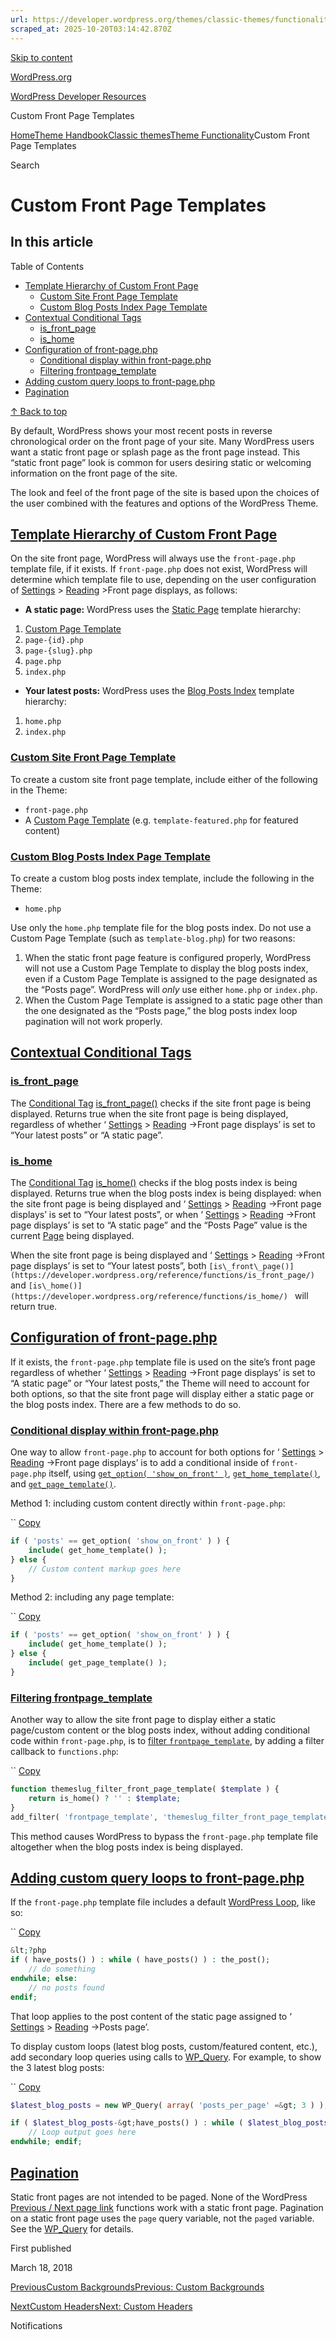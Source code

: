 ```yaml
---
url: https://developer.wordpress.org/themes/classic-themes/functionality/custom-front-page-templates
scraped_at: 2025-10-20T03:14:42.870Z
---
```


[Skip to content](https://developer.wordpress.org/themes/classic-themes/functionality/custom-front-page-templates/#wp--skip-link--target)

[WordPress.org](https://wordpress.org/)

[WordPress Developer Resources](https://developer.wordpress.org/)

Custom Front Page Templates


[Home](https://developer.wordpress.org/)[Theme Handbook](https://developer.wordpress.org/themes/)[Classic themes](https://developer.wordpress.org/themes/classic-themes/)[Theme Functionality](https://developer.wordpress.org/themes/classic-themes/functionality/)Custom Front Page Templates

Search

# Custom Front Page Templates

## In this article

Table of Contents

- [Template Hierarchy of Custom Front Page](https://developer.wordpress.org/themes/classic-themes/functionality/custom-front-page-templates/#template-hierarchy-of-custom-front-page)
  - [Custom Site Front Page Template](https://developer.wordpress.org/themes/classic-themes/functionality/custom-front-page-templates/#custom-site-front-page-template)
  - [Custom Blog Posts Index Page Template](https://developer.wordpress.org/themes/classic-themes/functionality/custom-front-page-templates/#custom-blog-posts-index-page-template)
- [Contextual Conditional Tags](https://developer.wordpress.org/themes/classic-themes/functionality/custom-front-page-templates/#contextual-conditional-tags)
  - [is\_front\_page](https://developer.wordpress.org/themes/classic-themes/functionality/custom-front-page-templates/#is_front_page)
  - [is\_home](https://developer.wordpress.org/themes/classic-themes/functionality/custom-front-page-templates/#is_home)
- [Configuration of front-page.php](https://developer.wordpress.org/themes/classic-themes/functionality/custom-front-page-templates/#configuration-of-front-page-php)
  - [Conditional display within front-page.php](https://developer.wordpress.org/themes/classic-themes/functionality/custom-front-page-templates/#conditional-display-within-front-page-php)
  - [Filtering frontpage\_template](https://developer.wordpress.org/themes/classic-themes/functionality/custom-front-page-templates/#filtering-frontpage_template)
- [Adding custom query loops to front-page.php](https://developer.wordpress.org/themes/classic-themes/functionality/custom-front-page-templates/#adding-custom-query-loops-to-front-page-php)
- [Pagination](https://developer.wordpress.org/themes/classic-themes/functionality/custom-front-page-templates/#pagination)

[↑ Back to top](https://developer.wordpress.org/themes/classic-themes/functionality/custom-front-page-templates/#wp--skip-link--target)

By default, WordPress shows your most recent posts in reverse chronological order on the front page of your site. Many WordPress users want a static front page or splash page as the front page instead. This “static front page” look is common for users desiring static or welcoming information on the front page of the site.

The look and feel of the front page of the site is based upon the choices of the user combined with the features and options of the WordPress Theme.

## [Template Hierarchy of Custom Front Page](https://developer.wordpress.org/themes/classic-themes/functionality/custom-front-page-templates/\#template-hierarchy-of-custom-front-page)

On the site front page, WordPress will always use the `front-page.php` template file, if it exists. If `front-page.php` does not exist, WordPress will determine which template file to use, depending on the user configuration of [Settings](https://codex.wordpress.org/Administration_Panels#Reading "Administration Panels") \> [Reading](https://codex.wordpress.org/Settings_Reading_SubPanel "Settings Reading SubPanel") >Front page displays, as follows:

- **A static page:** WordPress uses the [Static Page](https://codex.wordpress.org/Template_Hierarchy#Page_display "Template Hierarchy") template hierarchy:

1. [Custom Page Template](https://codex.wordpress.org/Page_Templates#Custom_Page_Template "Page Templates")
2. `page-{id}.php`
3. `page-{slug}.php`
4. `page.php`
5. `index.php`
- **Your latest posts:** WordPress uses the [Blog Posts Index](https://codex.wordpress.org/Template_Hierarchy#Home_Page_display "Template Hierarchy") template hierarchy:

1. `home.php`
2. `index.php`

### [Custom Site Front Page Template](https://developer.wordpress.org/themes/classic-themes/functionality/custom-front-page-templates/\#custom-site-front-page-template)

To create a custom site front page template, include either of the following in the Theme:

- `front-page.php`
- A [Custom Page Template](https://codex.wordpress.org/Page_Templates#Custom_Page_Template "Page Templates") (e.g. `template-featured.php` for featured content)

### [Custom Blog Posts Index Page Template](https://developer.wordpress.org/themes/classic-themes/functionality/custom-front-page-templates/\#custom-blog-posts-index-page-template)

To create a custom blog posts index template, include the following in the Theme:

- `home.php`

Use only the `home.php` template file for the blog posts index. Do not use a Custom Page Template (such as `template-blog.php`) for two reasons:

1. When the static front page feature is configured properly, WordPress will not use a Custom Page Template to display the blog posts index, even if a Custom Page Template is assigned to the page designated as the “Posts page”. WordPress will _only_ use either `home.php` or `index.php`.
2. When the Custom Page Template is assigned to a static page other than the one designated as the “Posts page,” the blog posts index loop pagination will not work properly.

## [Contextual Conditional Tags](https://developer.wordpress.org/themes/classic-themes/functionality/custom-front-page-templates/\#contextual-conditional-tags)

### [is\_front\_page](https://developer.wordpress.org/themes/classic-themes/functionality/custom-front-page-templates/\#is_front_page)

The [Conditional Tag](https://codex.wordpress.org/Conditional_Tags "Conditional Tags") [is\_front\_page()](https://codex.wordpress.org/Function_Reference/is_front_page) checks if the site front page is being displayed. Returns true when the site front page is being displayed, regardless of whether ‘ [Settings](https://codex.wordpress.org/Administration_Panels#Reading "Administration Panels") \> [Reading](https://codex.wordpress.org/Settings_Reading_SubPanel "Settings Reading SubPanel") ->Front page displays’ is set to “Your latest posts” or “A static page”.

### [is\_home](https://developer.wordpress.org/themes/classic-themes/functionality/custom-front-page-templates/\#is_home)

The [Conditional Tag](https://codex.wordpress.org/Conditional_Tags "Conditional Tags") [is\_home()](https://codex.wordpress.org/Function_Reference/is_home) checks if the blog posts index is being displayed. Returns true when the blog posts index is being displayed: when the site front page is being displayed and ‘ [Settings](https://codex.wordpress.org/Administration_Panels#Reading "Administration Panels") \> [Reading](https://codex.wordpress.org/Settings_Reading_SubPanel "Settings Reading SubPanel") ->Front page displays’ is set to “Your latest posts”, or when ‘ [Settings](https://codex.wordpress.org/Administration_Panels#Reading "Administration Panels") \> [Reading](https://codex.wordpress.org/Settings_Reading_SubPanel "Settings Reading SubPanel") ->Front page displays’ is set to “A static page” and the “Posts Page” value is the current [Page](https://codex.wordpress.org/Pages "Pages") being displayed.

When the site front page is being displayed and ‘ [Settings](https://codex.wordpress.org/Administration_Panels#Reading "Administration Panels") \> [Reading](https://codex.wordpress.org/Settings_Reading_SubPanel "Settings Reading SubPanel") ->Front page displays’ is set to “Your latest posts”, both `[is\_front\_page()](https://developer.wordpress.org/reference/functions/is_front_page/) ` and `[is\_home()](https://developer.wordpress.org/reference/functions/is_home/) ` will return true.

## [Configuration of front-page.php](https://developer.wordpress.org/themes/classic-themes/functionality/custom-front-page-templates/\#configuration-of-front-page-php)

If it exists, the `front-page.php` template file is used on the site’s front page regardless of whether ‘ [Settings](https://codex.wordpress.org/Administration_Panels#Reading "Administration Panels") \> [Reading](https://codex.wordpress.org/Settings_Reading_SubPanel "Settings Reading SubPanel") ->Front page displays’ is set to “A static page” or “Your latest posts,” the Theme will need to account for both options, so that the site front page will display either a static page or the blog posts index. There are a few methods to do so.

### [Conditional display within front-page.php](https://developer.wordpress.org/themes/classic-themes/functionality/custom-front-page-templates/\#conditional-display-within-front-page-php)

One way to allow `front-page.php` to account for both options for ‘ [Settings](https://codex.wordpress.org/Administration_Panels#Reading "Administration Panels") \> [Reading](https://codex.wordpress.org/Settings_Reading_SubPanel "Settings Reading SubPanel") ->Front page displays’ is to add a conditional inside of `front-page.php` itself, using [`get_option( 'show_on_front' )`](https://codex.wordpress.org/Option_Reference#Reading "Option Reference"), [`get_home_template()`](https://codex.wordpress.org/Function_Reference/get_home_template "Function Reference/get home template"), and [`get_page_template()`](https://codex.wordpress.org/Function_Reference/get_page_template "Function Reference/get page template").

Method 1: including custom content directly within `front-page.php`:

``
[Copy](https://developer.wordpress.org/themes/classic-themes/functionality/custom-front-page-templates/#)

```php
if ( 'posts' == get_option( 'show_on_front' ) ) {
    include( get_home_template() );
} else {
    // Custom content markup goes here
}
```

Method 2: including any page template:

``
[Copy](https://developer.wordpress.org/themes/classic-themes/functionality/custom-front-page-templates/#)

```php
if ( 'posts' == get_option( 'show_on_front' ) ) {
    include( get_home_template() );
} else {
    include( get_page_template() );
}
```

### [Filtering frontpage\_template](https://developer.wordpress.org/themes/classic-themes/functionality/custom-front-page-templates/\#filtering-frontpage_template)

Another way to allow the site front page to display either a static page/custom content or the blog posts index, without adding conditional code within `front-page.php`, is to [filter `frontpage_template`](https://codex.wordpress.org/Function_Reference/get_query_template "Function Reference/get query template"), by adding a filter callback to `functions.php`:

``
[Copy](https://developer.wordpress.org/themes/classic-themes/functionality/custom-front-page-templates/#)

```php
function themeslug_filter_front_page_template( $template ) {
    return is_home() ? '' : $template;
}
add_filter( 'frontpage_template', 'themeslug_filter_front_page_template' );
```

This method causes WordPress to bypass the `front-page.php` template file altogether when the blog posts index is being displayed.

## [Adding custom query loops to front-page.php](https://developer.wordpress.org/themes/classic-themes/functionality/custom-front-page-templates/\#adding-custom-query-loops-to-front-page-php)

If the `front-page.php` template file includes a default [WordPress Loop](https://codex.wordpress.org/The_Loop "The Loop"), like so:

``
[Copy](https://developer.wordpress.org/themes/classic-themes/functionality/custom-front-page-templates/#)

```php
&lt;?php
if ( have_posts() ) : while ( have_posts() ) : the_post();
    // do something
endwhile; else:
    // no posts found
endif;
```

That loop applies to the post content of the static page assigned to ‘ [Settings](https://codex.wordpress.org/Administration_Panels#Reading "Administration Panels") \> [Reading](https://codex.wordpress.org/Settings_Reading_SubPanel "Settings Reading SubPanel") ->Posts page’.

To display custom loops (latest blog posts, custom/featured content, etc.), add secondary loop queries using calls to [WP\_Query](https://codex.wordpress.org/Class_Reference/WP_Query "Class Reference/WP Query"). For example, to show the 3 latest blog posts:

``
[Copy](https://developer.wordpress.org/themes/classic-themes/functionality/custom-front-page-templates/#)

```php
$latest_blog_posts = new WP_Query( array( 'posts_per_page' =&gt; 3 ) );

if ( $latest_blog_posts-&gt;have_posts() ) : while ( $latest_blog_posts-&gt;have_posts() ) : $latest_blog_posts-&gt;the_post();
    // Loop output goes here
endwhile; endif;
```

## [Pagination](https://developer.wordpress.org/themes/classic-themes/functionality/custom-front-page-templates/\#pagination)

Static front pages are not intended to be paged. None of the WordPress [Previous / Next page link](https://codex.wordpress.org/Next_and_Previous_Links "Next and Previous Links") functions work with a static front page. Pagination on a static front page uses the `page` query variable, not the `paged` variable. See the [WP\_Query](https://codex.wordpress.org/Class_Reference/WP_Query "Class Reference/WP Query") for details.

First published

March 18, 2018

[PreviousCustom BackgroundsPrevious: Custom Backgrounds](https://developer.wordpress.org/themes/classic-themes/functionality/custom-backgrounds/)

[NextCustom HeadersNext: Custom Headers](https://developer.wordpress.org/themes/classic-themes/functionality/custom-headers/)

Notifications